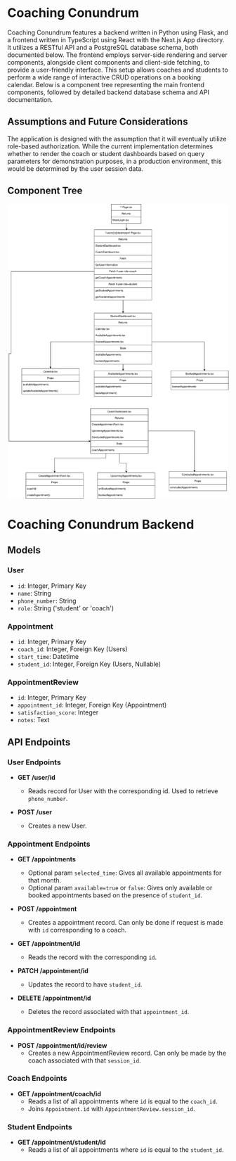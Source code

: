 # Coaching Conundrum

Coaching Conundrum features a backend written in Python using Flask, and a frontend written in TypeScript using React with the Next.js App directory. It utilizes a RESTful API and a PostgreSQL database schema, both documented below. The frontend employs server-side rendering and server components, alongside client components and client-side fetching, to provide a user-friendly interface. This setup allows coaches and students to perform a wide range of interactive CRUD operations on a booking calendar. Below is a component tree representing the main frontend components, followed by detailed backend database schema and API documentation.

## Assumptions and Future Considerations

The application is designed with the assumption that it will eventually utilize role-based authorization. While the current implementation determines whether to render the coach or student dashboards based on query parameters for demonstration purposes, in a production environment, this would be determined by the user session data. 

## Component Tree
 ![Component Tree for Frontend](component_tree.drawio.svg)

# Coaching Conundrum Backend

## Models

### User
- `id`: Integer, Primary Key
- `name`: String
- `phone_number`: String
- `role`: String ('student' or 'coach')

### Appointment
- `id`: Integer, Primary Key
- `coach_id`: Integer, Foreign Key (Users)
- `start_time`: Datetime
- `student_id`: Integer, Foreign Key (Users, Nullable)

### AppointmentReview
- `id`: Integer, Primary Key
- `appointment_id`: Integer, Foreign Key (Appointment)
- `satisfaction_score`: Integer
- `notes`: Text

## API Endpoints

### User Endpoints

- **GET /user/id**
  - Reads record for User with the corresponding id. Used to retrieve `phone_number`.

- **POST /user**
  - Creates a new User.

### Appointment Endpoints

- **GET /appointments**
  - Optional param `selected_time`: Gives all available appointments for that month.
  - Optional param `available=true` or `false`: Gives only available or booked appointments based on the presence of `student_id`.

- **POST /appointment**
  - Creates a appointment record. Can only be done if request is made with `id` corresponding to a coach.

- **GET /appointment/id**
  - Reads the record with the corresponding `id`.

- **PATCH /appointment/id**
  - Updates the record to have `student_id`.

- **DELETE /appointment/id**
  - Deletes the record associated with that `appointment_id`.

### AppointmentReview Endpoints

- **POST /appointment/id/review**
  - Creates a new AppointmentReview record. Can only be made by the coach associated with that `session_id`.

### Coach Endpoints

- **GET /appointment/coach/id**
  - Reads a list of all appointments where `id` is equal to the `coach_id`.
  - Joins `Appointment.id` with `AppointmentReview.session_id`.

### Student Endpoints

- **GET /appointment/student/id**
  - Reads a list of all appointments where `id` is equal to the `student_id`.

